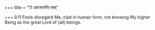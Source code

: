 +++
title = "11 अवजानन्ति माम्"

+++
9.11 Fools disregard Me, clad in human form, not knowing My higher Being
as the great Lord of (all) beings.
